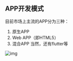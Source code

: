 ## APP开发模式

目前市场上主流的APP分为三种：

1. 原生APP
2. Web APP（即HTML5）
3. 混合APP 当然，还有flutter等

![img](https://user-gold-cdn.xitu.io/2019/12/1/16ec075cf3add024?imageView2/0/w/1280/h/960/format/webp/ignore-error/1)

